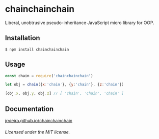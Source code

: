 # chainchainchain
Liberal, unobtrusive pseudo-inheritance JavaScript micro library for OOP.

## Installation

	$ npm install chainchainchain


## Usage

```javascript
const chain = require('chainchainchain')

let obj = chain({x:'chain'}, {y:'chain'}, {z:'chain'})

[obj.x, obj.y, obj.z] // [ 'chain', 'chain', 'chain' ]
```

## Documentation

[jrvieira.github.io/chainchainchain](http://jrvieira.github.io/chainchainchain)


###### Licensed under the MIT license.
